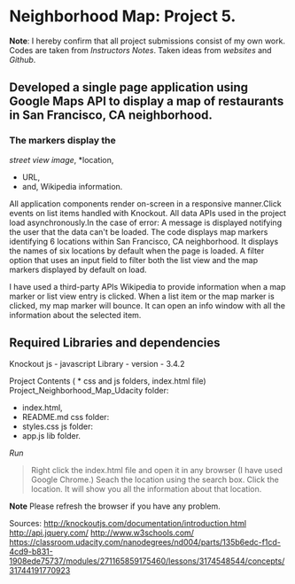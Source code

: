 # Neighborhood Map: Project 5.

**Note**: I hereby confirm that all project submissions consist of my own work. Codes are taken from *Instructors Notes*.
Taken ideas from *websites* and *Github*.

## Developed a single page application using Google Maps API to display a map of restaurants in San Francisco, CA neighborhood.
### The markers display the

*street view image*,
*location,
* URL,
* and, Wikipedia information.

All application components render on-screen in a responsive manner.Click events on list items handled with Knockout.
All data APIs used in the project load asynchronously.In the case of error: A message is displayed notifying the user that the data can't be loaded.
The code displays map markers identifying 6 locations within San Francisco, CA neighborhood. It displays the names of six locations by default
when the page is loaded. A filter option that uses an input field to filter both the list view and the map markers displayed by default on load. 
 
I have used a third-party APIs Wikipedia to provide information when a map marker or list view entry is clicked. When a list item or the map
marker is clicked, my map marker will bounce. It can open an info window with all the information about the selected item. 

## Required Libraries and dependencies

Knockout js - javascript Library -  version - 3.4.2

Project Contents ( * css and js folders, index.html file)
Project_Neighborhood_Map_Udacity folder:
 * index.html,
 * README.md 
css folder:
 * styles.css
js folder:
 * app.js
 lib folder.

*Run*
> Right click the index.html file and open it in any browser (I have used Google Chrome.)
> Seach the location using the search box. 
> Click the location. 
> It will show you all the information about that location.

**Note** Please refresh the browser if you have any problem.

Sources:
http://knockoutjs.com/documentation/introduction.html
http://api.jquery.com/
http://www.w3schools.com/
https://classroom.udacity.com/nanodegrees/nd004/parts/135b6edc-f1cd-4cd9-b831-1908ede75737/modules/271165859175460/lessons/3174548544/concepts/31744191770923
